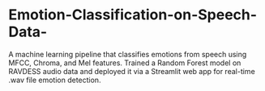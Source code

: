 # Emotion-Classification-on-Speech-Data-
A machine learning pipeline that classifies emotions from speech using MFCC, Chroma, and Mel features. Trained a Random Forest model on RAVDESS audio data and deployed it via a Streamlit web app for real-time .wav file emotion detection.
